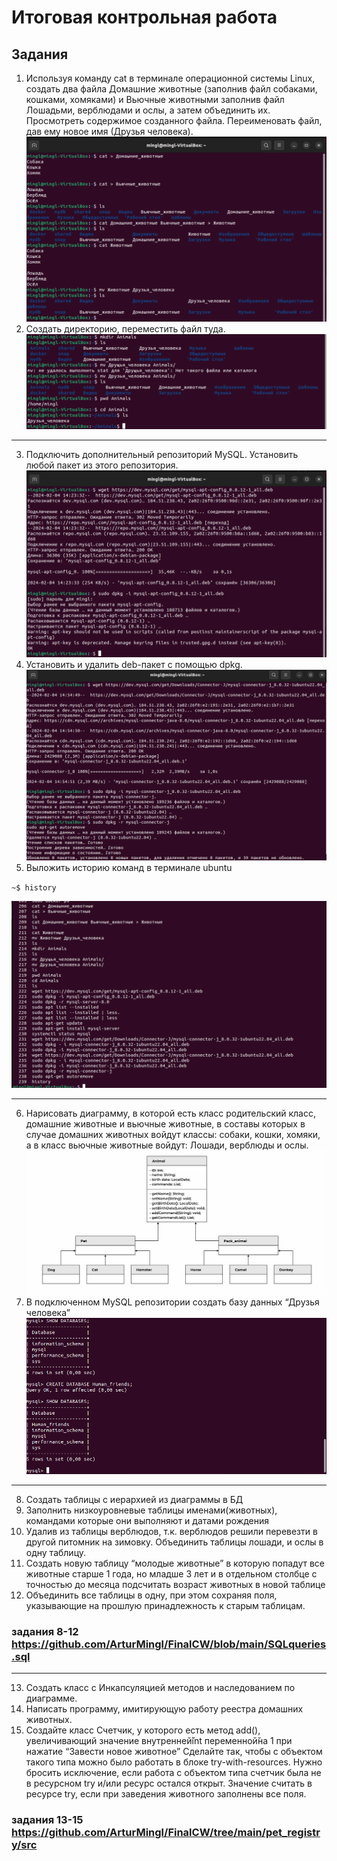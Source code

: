 # Итоговая контрольная работа
## Задания
1. Используя команду cat в терминале операционной системы Linux, создать два файла Домашние животные (заполнив файл собаками, кошками, хомяками) и Вьючные животными заполнив файл Лошадьми, верблюдами и ослы, а затем объединить их. Просмотреть содержимое созданного файла. Переименовать файл, дав ему новое имя (Друзья человека).
![скрин терминала](/image/1.png)
2. Создать директорию, переместить файл туда.
![скрин терминала](/image/2.png)

___

3. Подключить дополнительный репозиторий MySQL. Установить любой пакет из этого репозитория.
![скрин терминала](/image/3.png)
4. Установить и удалить deb-пакет с помощью dpkg.
![скрин терминала](/image/4.png)
5. Выложить историю команд в терминале ubuntu

`~$ history`

![скрин терминала](/image/5.png)

___

6. Нарисовать диаграмму, в которой есть класс родительский класс, домашние животные и вьючные животные, в составы которых в случае домашних животных войдут классы: собаки, кошки, хомяки, а в класс вьючные животные войдут: Лошади, верблюды и ослы.
![скрин терминала](/image/7.jpg)
7. В подключенном MySQL репозитории создать базу данных “Друзья человека”
![скрин терминала](/image/6.png)
___
8. Создать таблицы с иерархией из диаграммы в БД
9. Заполнить низкоуровневые таблицы именами(животных), командами которые они выполняют и датами рождения
10. Удалив из таблицы верблюдов, т.к. верблюдов решили перевезти в другой питомник на зимовку. Объединить таблицы лошади, и ослы в одну таблицу.
11. Создать новую таблицу “молодые животные” в которую попадут все животные старше 1 года, но младше 3 лет и в отдельном столбце с точностью до месяца подсчитать возраст животных в новой таблице
12. Объединить все таблицы в одну, при этом сохраняя поля, указывающие на прошлую принадлежность к старым таблицам.

### задания 8-12 <https://github.com/ArturMingl/FinalCW/blob/main/SQLqueries.sql>
___
13. Создать класс с Инкапсуляцией методов и наследованием по диаграмме.
14. Написать программу, имитирующую работу реестра домашних животных.
15. Создайте класс Счетчик, у которого есть метод add(), увеличивающий значение внутренней̆int переменной̆на 1 при нажатие “Завести новое животное” Сделайте так, чтобы с объектом такого типа можно было работать в блоке try-with-resources. Нужно бросить исключение, если работа с объектом типа счетчик была не в ресурсном try и/или ресурс остался открыт. Значение считать в ресурсе try, если при заведения животного заполнены все поля.
### задания 13-15 <https://github.com/ArturMingl/FinalCW/tree/main/pet_registry/src>
